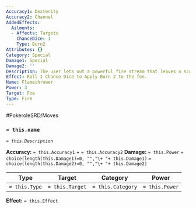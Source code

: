 ```yaml
---
Accuracy1: Dexterity
Accuracy2: Channel
AddedEffects:
  Ailments:
  - Affects: Targets
    ChanceDice: 1
    Type: Burn2
Attributes: {}
Category: Special
Damage1: Special
Damage2: ''
Description: The user lets out a powerful fire stream that leaves a scorched trail.
Effect: Roll 1 Chance Dice to Apply Burn 2 to the foe.
Name: Flamethrower
Power: 3
Target: Foe
Type: Fire
---
```


#PokeroleSRD/Moves

### `= this.name`
*`= this.Description`*

**Accuracy:** `= this.Accuracy1` + `= this.Accuracy2`
**Damage:** `= this.Power` `= choice(length(this.Damage1)=0, "","\+ "+ this.Damage1)` `= choice(length(this.Damage2)=0, "","\+ "+ this.Damage2)`

| Type          | Target          | Category          | Power          |
| ------------- | --------------- | ----------------  | -------------- |
| `= this.Type` | `= this.Target` | `= this.Category` | `= this.Power` | 

**Effect:** `= this.Effect`